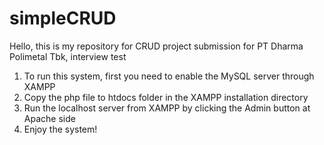# simpleCRUD
Hello, this is my repository for CRUD project submission for PT Dharma Polimetal Tbk, interview test

1. To run this system, first you need to enable the MySQL server through XAMPP
2. Copy the php file to htdocs folder in the XAMPP installation directory
3. Run the localhost server from XAMPP by clicking the Admin button at Apache side
4. Enjoy the system!
